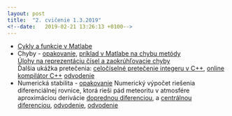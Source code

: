 ```yaml
---
layout: post
title:  "2. cvičenie 1.3.2019"
<!--date:   2019-02-21 13:26:13 +0100-->
---
```


- [Cykly a funkcie v Matlabe](http://maslarova.github.io/cvicenie2/cykly.pdf)
- Chyby - [opakovanie](http://kfe.fjfi.cvut.cz/~matysma4/nme/cv02/cviceni1a.pdf), [príklad v Matlabe na chybu metódy](http://maslarova.github.io/cvicenie2/chyba_metody.m)<br />
 [Úlohy na reprezentáciu čísel a zaokrúhľovacie chyby](http://maslarova.github.io/cvicenie2/priklady2_chyby.pdf) <br />
 Ďalšia ukážka pretečenia: [celočíselné pretečenie integeru v C++](http://maslarova.github.io/cvicenie2/pretecenie.cpp), [online kompilátor C++](http://www.tutorialspoint.com/compile_cpp11_online.php)
 [odvodenie](http://kfe.fjfi.cvut.cz/~vyskocil/nme/cv02/priklad21.pdf)
- Numerická stabilita - [opakovanie](http://kfe.fjfi.cvut.cz/~matysma4/nme/cv02/cviceni2a.pdf)
 Numerický výpočet riešenia diferenciálnej rovnice, ktorá rieši pád meteoritu v atmosfére aproximáciou derivácie [doprednou diferenciou](http://maslarova.github.io/cvicenie2/pad_meteoritu1.m), a [centrálnou diferenciou](http://maslarova.github.io/cvicenie2/pad_meteoritu2.m),  [odvodenie](http://kfe.fjfi.cvut.cz/~vyskocil/nme/cv02/priklad21.pdf), [odvodenie](http://kfe.fjfi.cvut.cz/~vyskocil/nme/cv02/priklad21.pdf)
 



<!--[skupina piatok 9:30](http://maslarova.github.io/cvicenie1/pokyny1.pdf), [skupina piatok 13:30](http://maslarova.github.io/cvicenie1/pokyny2.pdf)
- [Všeobecné pokyny](http://www-troja.fjfi.cvut.cz/~limpouch/numet/NMECvic.pdf)
- [Úvod do Matlabu](http://maslarova.github.io/cvicenie1/matlab_info.pdf), [materiál k základom Matlabom](http://labe.felk.cvut.cz/~posik/y33aui/uvod-do-matlabu/)
- [Úlohy na hodine](http://maslarova.github.io/cvicenie1/priklady.pdf)
- Ďalšie materiály k Matlabu: [PIN3](http://www-troja.fjfi.cvut.cz/~sinor/edu/pin3/) predmet na FJFI<br /> 
[Základy Matlabu - PDF od University of Dundee](http://www.maths.dundee.ac.uk/software/MatlabNotes.pdf) <br />
[File Exchange](https://www.mathworks.com/matlabcentral/fileexchange) šikovné prográmky vytvorené používateľmi Matlabu <br />
[Interaktívny kurz na stránkach MathWorks](https://matlabacademy.mathworks.com/)
<>{% highlight ruby %}
<>def print_hi(name)
<>  puts "Hi, #{name}"
<>end
<>print_hi('Tom')
<>#=> prints 'Hi, Tom' to STDOUT.
<>{% endhighlight %}
Check out the [Jekyll docs][jekyll-docs] for more info on how to get the most out of Jekyll. File all bugs/feature requests at [Jekyll’s GitHub repo][jekyll-gh]. If you have questions, you can ask them o$
[jekyll-docs]: https://jekyllrb.com/docs/home
[jekyll-gh]:   https://github.com/jekyll/jekyll
[jekyll-talk]: https://talk.jekyllrb.com/-->

